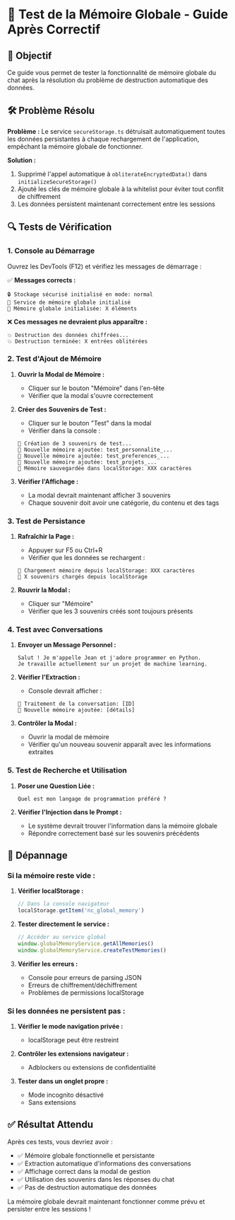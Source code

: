 # 🧠 Test de la Mémoire Globale - Guide Après Correctif

## 🎯 Objectif
Ce guide vous permet de tester la fonctionnalité de mémoire globale du chat après la résolution du problème de destruction automatique des données.

## 🛠️ Problème Résolu
**Problème :** Le service `secureStorage.ts` détruisait automatiquement toutes les données persistantes à chaque rechargement de l'application, empêchant la mémoire globale de fonctionner.

**Solution :** 
1. Supprimé l'appel automatique à `obliterateEncryptedData()` dans `initializeSecureStorage()`
2. Ajouté les clés de mémoire globale à la whitelist pour éviter tout conflit de chiffrement
3. Les données persistent maintenant correctement entre les sessions

## 🔍 Tests de Vérification

### 1. Console au Démarrage
Ouvrez les DevTools (F12) et vérifiez les messages de démarrage :

✅ **Messages corrects :**
```
🔒 Stockage sécurisé initialisé en mode: normal
🧠 Service de mémoire globale initialisé
🧠 Mémoire globale initialisée: X éléments
```

❌ **Ces messages ne devraient plus apparaître :**
```
💥 Destruction des données chiffrées...
💥 Destruction terminée: X entrées oblitérées
```

### 2. Test d'Ajout de Mémoire

1. **Ouvrir la Modal de Mémoire :**
   - Cliquer sur le bouton "Mémoire" dans l'en-tête
   - Vérifier que la modal s'ouvre correctement

2. **Créer des Souvenirs de Test :**
   - Cliquer sur le bouton "Test" dans la modal
   - Vérifier dans la console :
   ```
   🧠 Création de 3 souvenirs de test...
   🧠 Nouvelle mémoire ajoutée: test_personnalite_...
   🧠 Nouvelle mémoire ajoutée: test_preferences_...
   🧠 Nouvelle mémoire ajoutée: test_projets_...
   🧠 Mémoire sauvegardée dans localStorage: XXX caractères
   ```

3. **Vérifier l'Affichage :**
   - La modal devrait maintenant afficher 3 souvenirs
   - Chaque souvenir doit avoir une catégorie, du contenu et des tags

### 3. Test de Persistance

1. **Rafraîchir la Page :**
   - Appuyer sur F5 ou Ctrl+R
   - Vérifier que les données se rechargent :
   ```
   🧠 Chargement mémoire depuis localStorage: XXX caractères
   🧠 X souvenirs chargés depuis localStorage
   ```

2. **Rouvrir la Modal :**
   - Cliquer sur "Mémoire"
   - Vérifier que les 3 souvenirs créés sont toujours présents

### 4. Test avec Conversations

1. **Envoyer un Message Personnel :**
   ```
   Salut ! Je m'appelle Jean et j'adore programmer en Python. 
   Je travaille actuellement sur un projet de machine learning.
   ```

2. **Vérifier l'Extraction :**
   - Console devrait afficher :
   ```
   🧠 Traitement de la conversation: [ID]
   🧠 Nouvelle mémoire ajoutée: [détails]
   ```

3. **Contrôler la Modal :**
   - Ouvrir la modal de mémoire
   - Vérifier qu'un nouveau souvenir apparaît avec les informations extraites

### 5. Test de Recherche et Utilisation

1. **Poser une Question Liée :**
   ```
   Quel est mon langage de programmation préféré ?
   ```

2. **Vérifier l'Injection dans le Prompt :**
   - Le système devrait trouver l'information dans la mémoire globale
   - Répondre correctement basé sur les souvenirs précédents

## 🐛 Dépannage

### Si la mémoire reste vide :

1. **Vérifier localStorage :**
   ```javascript
   // Dans la console navigateur
   localStorage.getItem('nc_global_memory')
   ```
   
2. **Tester directement le service :**
   ```javascript
   // Accéder au service global
   window.globalMemoryService.getAllMemories()
   window.globalMemoryService.createTestMemories()
   ```

3. **Vérifier les erreurs :**
   - Console pour erreurs de parsing JSON
   - Erreurs de chiffrement/déchiffrement
   - Problèmes de permissions localStorage

### Si les données ne persistent pas :

1. **Vérifier le mode navigation privée :** 
   - localStorage peut être restreint
   
2. **Contrôler les extensions navigateur :**
   - Adblockers ou extensions de confidentialité
   
3. **Tester dans un onglet propre :**
   - Mode incognito désactivé
   - Sans extensions

## ✅ Résultat Attendu

Après ces tests, vous devriez avoir :
- ✅ Mémoire globale fonctionnelle et persistante
- ✅ Extraction automatique d'informations des conversations
- ✅ Affichage correct dans la modal de gestion
- ✅ Utilisation des souvenirs dans les réponses du chat
- ✅ Pas de destruction automatique des données

La mémoire globale devrait maintenant fonctionner comme prévu et persister entre les sessions !
